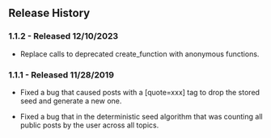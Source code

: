 ## Release History 

### 1.1.2 - Released 12/10/2023

 * Replace calls to deprecated create_function with anonymous 
   functions.

### 1.1.1 - Released 11/28/2019

 * Fixed a bug that caused posts with a [quote=xxx] tag to drop the 
   stored seed and generate a new one.

 * Fixed a bug that in the deterministic seed algorithm that was
   counting all public posts by the user across all topics.

